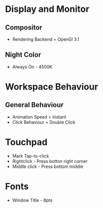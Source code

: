 # Display and Monitor

## Compositor

* Rendering Backend = OpenGl 3.1

## Night Color

* Always On - 4500K

# Workspace Behaviour

## General Behaviour

* Animation Speed = Instant
* Click Behaviour = Double Click

# Touchpad

* Mark Tap-to-click
* Rightclick - Press botton right corner
* Middle click - Press bottom middle


# Fonts
* Window Title - 8pts
